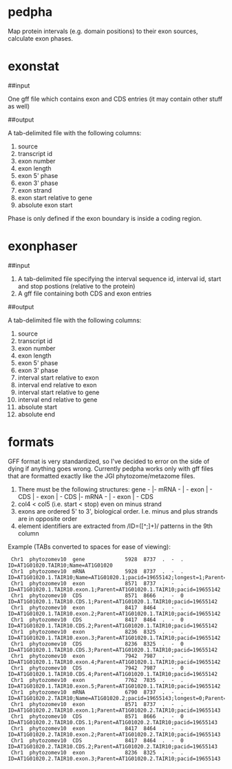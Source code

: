 pedpha
======

Map protein intervals (e.g. domain positions) to their exon sources, calculate
exon phases.

exonstat
========

##input

One gff file which contains exon and CDS entries (it may contain other stuff as well)

##output

A tab-delimited file with the following columns:
 1. source
 1. transcript id
 1. exon number
 1. exon length
 1. exon 5' phase
 1. exon 3' phase
 1. exon strand
 1. exon start relative to gene
 1. absolute exon start

Phase is only defined if the exon boundary is inside a coding region.

exonphaser
==========

##input

 1. A tab-delimited file specifying the interval sequence id, interval id, start and stop postions (relative to the protein)
 1. A gff file containing both CDS and exon entries


##output

A tab-delimited file with the following columns:
 1. source 
 1. transcript id
 1. exon number
 1. exon length
 1. exon 5' phase
 1. exon 3' phase
 1. interval start relative to exon
 1. interval end relative to exon
 1. interval start relative to gene
 1. interval end relative to gene
 1. absolute start
 1. absolute end

formats
=======

GFF format is very standardized, so I've decided to error on the side of dying
if anything goes wrong. Currently pedpha works only with gff files that are
formatted exactly like the JGI phytozome/metazome files.

 1. There must be the following structures:
 gene -
      |- mRNA -
              | - exon
              | - CDS
              | - exon
              | - CDS
      |- mRNA -
              | - exon
              | - CDS
 1. col4 < col5 (i.e. start < stop) even on minus strand
 1. exons are ordered 5' to 3', biological order. I.e. minus and plus strands are in opposite order
 1. element identifiers are extracted from /ID=([^;]+)/ patterns in the 9th column

Example (TABs converted to spaces for ease of viewing):
```
 Chr1  phytozomev10  gene             5928  8737  .  -  .  ID=AT1G01020.TAIR10;Name=AT1G01020
 Chr1  phytozomev10  mRNA             5928  8737  .  -  .  ID=AT1G01020.1.TAIR10;Name=AT1G01020.1;pacid=19655142;longest=1;Parent=AT1G01020.TAIR10
 Chr1  phytozomev10  exon             8571  8737  .  -  .  ID=AT1G01020.1.TAIR10.exon.1;Parent=AT1G01020.1.TAIR10;pacid=19655142
 Chr1  phytozomev10  CDS              8571  8666  .  -  0  ID=AT1G01020.1.TAIR10.CDS.1;Parent=AT1G01020.1.TAIR10;pacid=19655142
 Chr1  phytozomev10  exon             8417  8464  .  -  .  ID=AT1G01020.1.TAIR10.exon.2;Parent=AT1G01020.1.TAIR10;pacid=19655142
 Chr1  phytozomev10  CDS              8417  8464  .  -  0  ID=AT1G01020.1.TAIR10.CDS.2;Parent=AT1G01020.1.TAIR10;pacid=19655142
 Chr1  phytozomev10  exon             8236  8325  .  -  .  ID=AT1G01020.1.TAIR10.exon.3;Parent=AT1G01020.1.TAIR10;pacid=19655142
 Chr1  phytozomev10  CDS              8236  8325  .  -  0  ID=AT1G01020.1.TAIR10.CDS.3;Parent=AT1G01020.1.TAIR10;pacid=19655142
 Chr1  phytozomev10  exon             7942  7987  .  -  .  ID=AT1G01020.1.TAIR10.exon.4;Parent=AT1G01020.1.TAIR10;pacid=19655142
 Chr1  phytozomev10  CDS              7942  7987  .  -  0  ID=AT1G01020.1.TAIR10.CDS.4;Parent=AT1G01020.1.TAIR10;pacid=19655142
 Chr1  phytozomev10  exon             7762  7835  .  -  .  ID=AT1G01020.1.TAIR10.exon.5;Parent=AT1G01020.1.TAIR10;pacid=19655142
 Chr1  phytozomev10  mRNA             6790  8737  .  -  .  ID=AT1G01020.2.TAIR10;Name=AT1G01020.2;pacid=19655143;longest=0;Parent=AT1G01020.TAIR10
 Chr1  phytozomev10  exon             8571  8737  .  -  .  ID=AT1G01020.2.TAIR10.exon.1;Parent=AT1G01020.2.TAIR10;pacid=19655143
 Chr1  phytozomev10  CDS              8571  8666  .  -  0  ID=AT1G01020.2.TAIR10.CDS.1;Parent=AT1G01020.2.TAIR10;pacid=19655143
 Chr1  phytozomev10  exon             8417  8464  .  -  .  ID=AT1G01020.2.TAIR10.exon.2;Parent=AT1G01020.2.TAIR10;pacid=19655143
 Chr1  phytozomev10  CDS              8417  8464  .  -  0  ID=AT1G01020.2.TAIR10.CDS.2;Parent=AT1G01020.2.TAIR10;pacid=19655143
 Chr1  phytozomev10  exon             8236  8325  .  -  .  ID=AT1G01020.2.TAIR10.exon.3;Parent=AT1G01020.2.TAIR10;pacid=19655143
```
